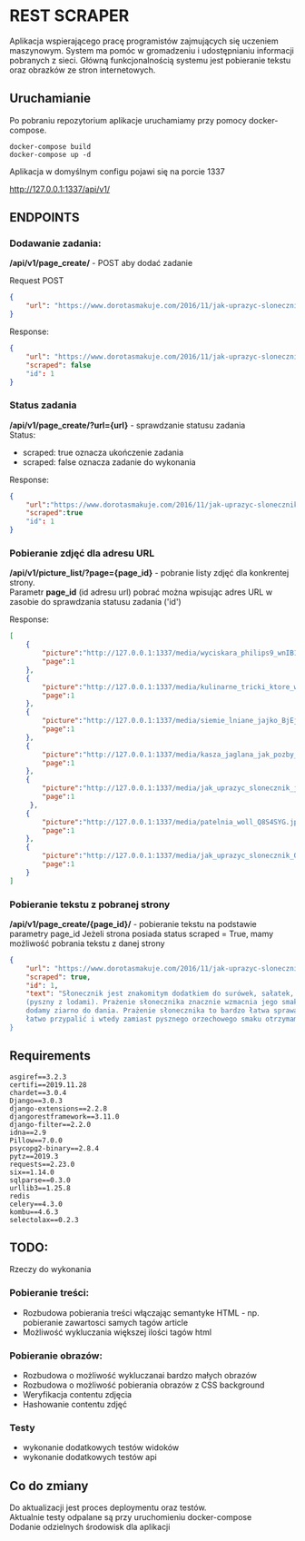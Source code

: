 # REST SCRAPER
Aplikacja wspierającego pracę programistów zajmujących się uczeniem maszynowym. 
System ma pomóc w gromadzeniu i udostępnianiu informacji pobranych z sieci. 
Główną funkcjonalnością systemu jest pobieranie tekstu oraz obrazków ze stron internetowych.


## Uruchamianie
Po pobraniu repozytorium aplikacje uruchamiamy przy pomocy docker-compose.
```
docker-compose build
docker-compose up -d
```

Aplikacja w domyślnym configu pojawi się na porcie 1337

http://127.0.0.1:1337/api/v1/



## ENDPOINTS

### Dodawanie zadania:

__/api/v1/page_create/__ - POST aby dodać zadanie

Request POST
```json
{
    "url": "https://www.dorotasmakuje.com/2016/11/jak-uprazyc-slonecznik/"
}
```

Response:
```json
{
    "url": "https://www.dorotasmakuje.com/2016/11/jak-uprazyc-slonecznik/",
    "scraped": false
    "id": 1
}
```

### Status zadania

__/api/v1/page_create/?url={url}__ - sprawdzanie statusu zadania<br>
Status:
- scraped: true oznacza ukończenie zadania
- scraped: false oznacza zadanie do wykonania

Response:
```json
{
    "url":"https://www.dorotasmakuje.com/2016/11/jak-uprazyc-slonecznik/",
    "scraped":true
    "id": 1
}
```
### Pobieranie zdjęć dla adresu URL
__/api/v1/picture_list/?page={page_id}__ - pobranie listy zdjęć dla konkrentej strony.<br>
Parametr __page_id__ (id adresu url) pobrać można wpisując adres URL w zasobie do sprawdzania statusu zadania ('id')


Response:

```json
[
    {
        "picture":"http://127.0.0.1:1337/media/wyciskara_philips9_wnIB143.jpg",
        "page":1
    },
    {
        "picture":"http://127.0.0.1:1337/media/kulinarne_tricki_ktore_warto_znac_LQQQpxr.jpg",
        "page":1
    },
    {
        "picture":"http://127.0.0.1:1337/media/siemie_lniane_jajko_BjEjeFk.jpg",
        "page":1
    },
    {
        "picture":"http://127.0.0.1:1337/media/kasza_jaglana_jak_pozby_sie_goryczki_J9cfULS.jpg",
        "page":1
    },
    {
        "picture":"http://127.0.0.1:1337/media/jak_uprazyc_slonecznik_jof2eq0.jpg",
        "page":1
     },
    {
        "picture":"http://127.0.0.1:1337/media/patelnia_woll_Q8S4SYG.jpg",
        "page":1
    },
    {
        "picture":"http://127.0.0.1:1337/media/jak_uprazyc_slonecznik_OoiB0Fk.jpg",
        "page":1
    }
]
```

### Pobieranie tekstu z pobranej strony
__/api/v1/page_create/{page_id}/__ - pobieranie tekstu na podstawie parametry page_id
Jeżeli strona posiada status scraped = True, mamy możliwość pobrania tekstu z danej strony 
```json
{
    "url": "https://www.dorotasmakuje.com/2016/11/jak-uprazyc-slonecznik/",
    "scraped": true,
    "id": 1,
    "text": "Słonecznik jest znakomitym dodatkiem do surówek, sałatek, zup, makaronów, kasz a nawet deserów 
    (pyszny z lodami). Prażenie słonecznika znacznie wzmacnia jego smak, dlatego warto poświęcić na to chwilkę zanim 
    dodamy ziarno do dania. Prażenie słonecznika to bardzo łatwa sprawa, ale trzeba tu pozostać czujnym – słonecznik 
    łatwo przypalić i wtedy zamiast pysznego orzechowego smaku otrzymamy gorzki.
}
```


## Requirements

```
asgiref==3.2.3
certifi==2019.11.28
chardet==3.0.4
Django==3.0.3
django-extensions==2.2.8
djangorestframework==3.11.0
django-filter==2.2.0
idna==2.9
Pillow==7.0.0
psycopg2-binary==2.8.4
pytz==2019.3
requests==2.23.0
six==1.14.0
sqlparse==0.3.0
urllib3==1.25.8
redis
celery==4.3.0
kombu==4.6.3
selectolax==0.2.3

```


## TODO:
Rzeczy do wykonania

### Pobieranie treści:
 - Rozbudowa pobierania treści włączając semantyke HTML - np. pobieranie zawartosci samych tagów article
 - Możliwość wykluczania większej ilości tagów html
  
### Pobieranie obrazów:
 - Rozbudowa o możliwość wykluczanai bardzo małych obrazów
 - Rozbudowa o możliwość pobierania obrazów z CSS background
 - Weryfikacja contentu zdjęcia
 - Hashowanie contentu zdjęć
 
### Testy
 - wykonanie dodatkowych testów widoków
 - wykonanie dodatkowych testów api
 
## Co do zmiany
 Do aktualizacji jest proces deploymentu oraz testów. <br> 
Aktualnie testy odpalane są przy uruchomieniu docker-compose <br> 
 Dodanie odzielnych środowisk dla aplikacji
